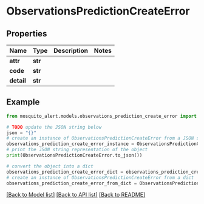 # ObservationsPredictionCreateError


## Properties

Name | Type | Description | Notes
------------ | ------------- | ------------- | -------------
**attr** | **str** |  | 
**code** | **str** |  | 
**detail** | **str** |  | 

## Example

```python
from mosquito_alert.models.observations_prediction_create_error import ObservationsPredictionCreateError

# TODO update the JSON string below
json = "{}"
# create an instance of ObservationsPredictionCreateError from a JSON string
observations_prediction_create_error_instance = ObservationsPredictionCreateError.from_json(json)
# print the JSON string representation of the object
print(ObservationsPredictionCreateError.to_json())

# convert the object into a dict
observations_prediction_create_error_dict = observations_prediction_create_error_instance.to_dict()
# create an instance of ObservationsPredictionCreateError from a dict
observations_prediction_create_error_from_dict = ObservationsPredictionCreateError.from_dict(observations_prediction_create_error_dict)
```
[[Back to Model list]](../README.md#documentation-for-models) [[Back to API list]](../README.md#documentation-for-api-endpoints) [[Back to README]](../README.md)


